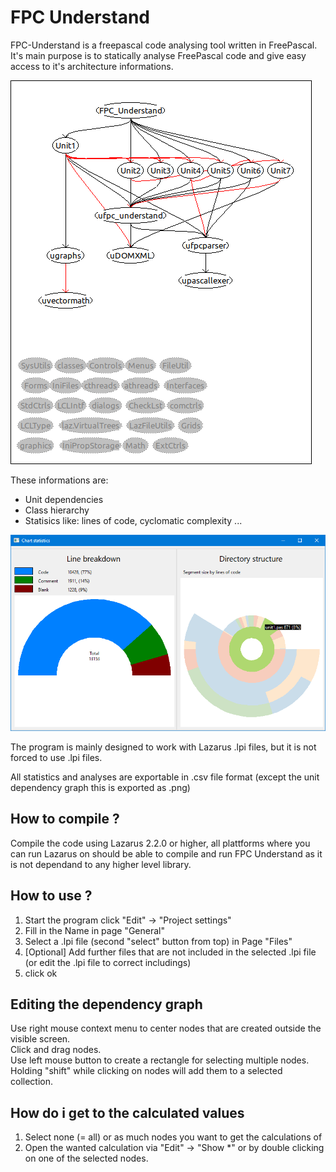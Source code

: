 # FPC Understand

FPC-Understand is a freepascal code analysing tool written in FreePascal.
It's main purpose is to statically analyse FreePascal code and give easy access to it's architecture informations.

![Unit dependencies of fpc_understand](fpc_understand_unit_dependencies.png)

These informations are:
- Unit dependencies
- Class hierarchy
- Statisics like: lines of code, cyclomatic complexity ...

![Code_Line_Analysis](Preview_Line_Analysis.png)

The program is mainly designed to work with Lazarus .lpi files, but it is not forced to use .lpi files.

All statistics and analyses are exportable in .csv file format (except the unit dependency graph this is exported as .png)

## How to compile ?

Compile the code using Lazarus 2.2.0 or higher, all plattforms where you can run Lazarus on should be able to compile and run FPC Understand as it is not dependand to any higher level library.

## How to use ?

1. Start the program click "Edit" -> "Project settings"
2. Fill in the Name in page "General"
3. Select a .lpi file (second "select" button from top) in Page "Files"
4. [Optional] Add further files that are not included in the selected .lpi file (or edit the .lpi file to correct includings)
5. click ok

## Editing the dependency graph

Use right mouse context menu to center nodes that are created outside the visible screen.<br>
Click and drag nodes.<br>
Use left mouse button to create a rectangle for selecting multiple nodes. Holding "shift" while clicking on nodes will add them to a selected collection.



## How do i get to the calculated values

1. Select none (= all) or as much nodes you want to get the calculations of
2. Open the wanted calculation via "Edit" -> "Show *" or by double clicking on one of the selected nodes.